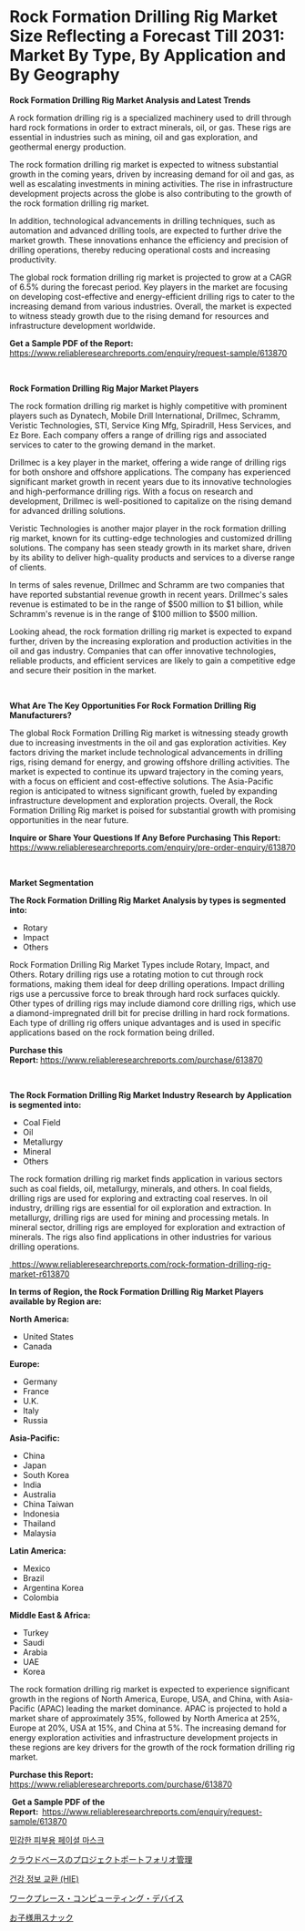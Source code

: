 <p><h1>Rock Formation Drilling Rig Market Size Reflecting a Forecast Till 2031: Market By Type, By Application and By Geography</h1></p><p><strong>Rock Formation Drilling Rig Market Analysis and Latest Trends</strong></p>
<p><p>A rock formation drilling rig is a specialized machinery used to drill through hard rock formations in order to extract minerals, oil, or gas. These rigs are essential in industries such as mining, oil and gas exploration, and geothermal energy production.</p><p>The rock formation drilling rig market is expected to witness substantial growth in the coming years, driven by increasing demand for oil and gas, as well as escalating investments in mining activities. The rise in infrastructure development projects across the globe is also contributing to the growth of the rock formation drilling rig market.</p><p>In addition, technological advancements in drilling techniques, such as automation and advanced drilling tools, are expected to further drive the market growth. These innovations enhance the efficiency and precision of drilling operations, thereby reducing operational costs and increasing productivity.</p><p>The global rock formation drilling rig market is projected to grow at a CAGR of 6.5% during the forecast period. Key players in the market are focusing on developing cost-effective and energy-efficient drilling rigs to cater to the increasing demand from various industries. Overall, the market is expected to witness steady growth due to the rising demand for resources and infrastructure development worldwide.</p></p>
<p><strong>Get a Sample PDF of the Report:&nbsp;</strong> <a href="https://www.reliableresearchreports.com/enquiry/request-sample/613870">https://www.reliableresearchreports.com/enquiry/request-sample/613870</a></p>
<p>&nbsp;</p>
<p><strong>Rock Formation Drilling Rig Major Market Players</strong></p>
<p><p>The rock formation drilling rig market is highly competitive with prominent players such as Dynatech, Mobile Drill International, Drillmec, Schramm, Veristic Technologies, STI, Service King Mfg, Spiradrill, Hess Services, and Ez Bore. Each company offers a range of drilling rigs and associated services to cater to the growing demand in the market.</p><p>Drillmec is a key player in the market, offering a wide range of drilling rigs for both onshore and offshore applications. The company has experienced significant market growth in recent years due to its innovative technologies and high-performance drilling rigs. With a focus on research and development, Drillmec is well-positioned to capitalize on the rising demand for advanced drilling solutions.</p><p>Veristic Technologies is another major player in the rock formation drilling rig market, known for its cutting-edge technologies and customized drilling solutions. The company has seen steady growth in its market share, driven by its ability to deliver high-quality products and services to a diverse range of clients.</p><p>In terms of sales revenue, Drillmec and Schramm are two companies that have reported substantial revenue growth in recent years. Drillmec's sales revenue is estimated to be in the range of $500 million to $1 billion, while Schramm's revenue is in the range of $100 million to $500 million.</p><p>Looking ahead, the rock formation drilling rig market is expected to expand further, driven by the increasing exploration and production activities in the oil and gas industry. Companies that can offer innovative technologies, reliable products, and efficient services are likely to gain a competitive edge and secure their position in the market.</p></p>
<p>&nbsp;</p>
<p><strong>What Are The Key Opportunities For Rock Formation Drilling Rig Manufacturers?</strong></p>
<p><p>The global Rock Formation Drilling Rig market is witnessing steady growth due to increasing investments in the oil and gas exploration activities. Key factors driving the market include technological advancements in drilling rigs, rising demand for energy, and growing offshore drilling activities. The market is expected to continue its upward trajectory in the coming years, with a focus on efficient and cost-effective solutions. The Asia-Pacific region is anticipated to witness significant growth, fueled by expanding infrastructure development and exploration projects. Overall, the Rock Formation Drilling Rig market is poised for substantial growth with promising opportunities in the near future.</p></p>
<p><strong>Inquire or Share Your Questions If Any Before Purchasing This Report:</strong> <a href="https://www.reliableresearchreports.com/enquiry/pre-order-enquiry/613870">https://www.reliableresearchreports.com/enquiry/pre-order-enquiry/613870</a></p>
<p>&nbsp;</p>
<p><strong>Market Segmentation</strong></p>
<p><strong>The Rock Formation Drilling Rig Market Analysis by types is segmented into:</strong></p>
<p><ul><li>Rotary</li><li>Impact</li><li>Others</li></ul></p>
<p><p>Rock Formation Drilling Rig Market Types include Rotary, Impact, and Others. Rotary drilling rigs use a rotating motion to cut through rock formations, making them ideal for deep drilling operations. Impact drilling rigs use a percussive force to break through hard rock surfaces quickly. Other types of drilling rigs may include diamond core drilling rigs, which use a diamond-impregnated drill bit for precise drilling in hard rock formations. Each type of drilling rig offers unique advantages and is used in specific applications based on the rock formation being drilled.</p></p>
<p><strong>Purchase this Report:&nbsp;</strong><a href="https://www.reliableresearchreports.com/purchase/613870">https://www.reliableresearchreports.com/purchase/613870</a></p>
<p>&nbsp;</p>
<p><strong>The Rock Formation Drilling Rig Market Industry Research by Application is segmented into:</strong></p>
<p><ul><li>Coal Field</li><li>Oil</li><li>Metallurgy</li><li>Mineral</li><li>Others</li></ul></p>
<p><p>The rock formation drilling rig market finds application in various sectors such as coal fields, oil, metallurgy, minerals, and others. In coal fields, drilling rigs are used for exploring and extracting coal reserves. In oil industry, drilling rigs are essential for oil exploration and extraction. In metallurgy, drilling rigs are used for mining and processing metals. In mineral sector, drilling rigs are employed for exploration and extraction of minerals. The rigs also find applications in other industries for various drilling operations.</p></p>
<p><a href="https://www.reliableresearchreports.com/rock-formation-drilling-rig-market-r613870">&nbsp;https://www.reliableresearchreports.com/rock-formation-drilling-rig-market-r613870</a></p>
<p><strong>In terms of Region, the Rock Formation Drilling Rig Market Players available by Region are:</strong></p>
<p>
    <p> <strong> North America: </strong>
        <ul>
            <li>United States</li>
            <li>Canada</li>
        </ul>
        </p> 
    <p> <strong> Europe: </strong>
        <ul>
            <li>Germany</li>
            <li>France</li>
            <li>U.K.</li>
            <li>Italy</li>
            <li>Russia</li>
        </ul>
        </p> 
    <p> <strong> Asia-Pacific: </strong>
        <ul>
            <li>China</li>
            <li>Japan</li>
            <li>South Korea</li>
            <li>India</li>
            <li>Australia</li>
            <li>China Taiwan</li>
            <li>Indonesia</li>
            <li>Thailand</li>
            <li>Malaysia</li>
        </ul>
        </p> 
    <p> <strong> Latin America: </strong>
        <ul>
            <li>Mexico</li>
            <li>Brazil</li>
            <li>Argentina Korea</li>
            <li>Colombia</li>
        </ul>
        </p> 
    <p> <strong> Middle East & Africa: </strong>
        <ul>
            <li>Turkey</li>
            <li>Saudi</li>
            <li>Arabia</li>
            <li>UAE</li>
            <li>Korea</li>
        </ul>
    </p>
    </p>
<p><p>The rock formation drilling rig market is expected to experience significant growth in the regions of North America, Europe, USA, and China, with Asia-Pacific (APAC) leading the market dominance. APAC is projected to hold a market share of approximately 35%, followed by North America at 25%, Europe at 20%, USA at 15%, and China at 5%. The increasing demand for energy exploration activities and infrastructure development projects in these regions are key drivers for the growth of the rock formation drilling rig market.</p></p>
<p><strong>Purchase this Report: </strong><a href="https://www.reliableresearchreports.com/purchase/613870">https://www.reliableresearchreports.com/purchase/613870</a></p>
<p>&nbsp;<strong>Get a Sample PDF of the Report:&nbsp;&nbsp;</strong><a href="https://www.reliableresearchreports.com/enquiry/request-sample/613870">https://www.reliableresearchreports.com/enquiry/request-sample/613870</a></p>
<p><strong></strong></p>
<p><p><a href="https://github.com/aqmalbtr/Market-Research-Report-List-1/blob/main/882953390888.md">민감한 피부용 페이셜 마스크</a></p><p><a href="https://medium.com/@lelanadden5645/%E3%82%AF%E3%83%A9%E3%82%A6%E3%83%89%E3%83%99%E3%83%BC%E3%82%B9%E3%81%AE%E3%83%97%E3%83%AD%E3%82%B8%E3%82%A7%E3%82%AF%E3%83%88%E3%83%9D%E3%83%BC%E3%83%88%E3%83%95%E3%82%A9%E3%83%AA%E3%82%AA%E7%AE%A1%E7%90%86%E5%B8%82%E5%A0%B4%E3%81%AE%E3%82%A4%E3%83%B3%E3%82%B5%E3%82%A4%E3%83%88-%E5%B8%82%E5%A0%B4%E5%8B%95%E5%90%91-%E6%88%90%E9%95%B7-2024%E5%B9%B4%E3%81%8B%E3%82%892031%E5%B9%B4%E3%81%BE%E3%81%A7%E3%81%AE%E4%BA%88%E6%B8%AC-d3f0fa132ea6">クラウドベースのプロジェクトポートフォリオ管理</a></p><p><a href="https://medium.com/@ethanmorar2011/%EA%B1%B4%EA%B0%95-%EC%A0%95%EB%B3%B4-%EA%B5%90%ED%99%98-hie-%EC%8B%9C%EC%9E%A5%EC%9D%80-%EC%8B%9C%EC%9E%A5-%EC%A0%90%EC%9C%A0%EC%9C%A8-%ED%81%AC%EA%B8%B0-%EB%B0%8F-2031%EB%85%84%EA%B9%8C%EC%A7%80%EC%9D%98-%EC%98%88%EC%83%81-%EC%98%88%EC%B8%A1%EC%97%90-%EC%B4%88%EC%A0%90%EC%9D%84-%EB%A7%9E%EC%B6%A5%EB%8B%88%EB%8B%A4-f8fa853d86b8">건강 정보 교환 (HIE)</a></p><p><a href="https://medium.com/@izaiahbartell/%E8%81%B7%E5%A0%B4%E3%81%A7%E5%88%A9%E7%94%A8%E3%81%95%E3%82%8C%E3%82%8B%E3%82%B3%E3%83%B3%E3%83%94%E3%83%A5%E3%83%BC%E3%83%86%E3%82%A3%E3%83%B3%E3%82%B0%E3%83%87%E3%83%90%E3%82%A4%E3%82%B9%E3%81%AE%E5%B8%82%E5%A0%B4-2031%E5%B9%B4%E3%81%BE%E3%81%A7%E3%81%AE%E3%83%88%E3%83%AC%E3%83%B3%E3%83%89-%E4%BA%88%E6%B8%AC-%E7%AB%B6%E4%BA%89%E5%88%86%E6%9E%90-6eaf7c338e25">ワークプレース・コンピューティング・デバイス</a></p><p><a href="https://github.com/Sophiaard2003/Market-Research-Report-List-1/blob/main/660799199537.md">お子様用スナック</a></p></p>